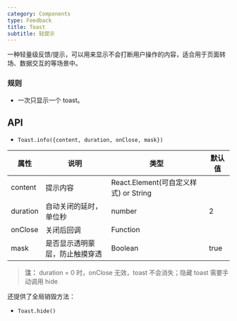 ```yaml
---
category: Components
type: Feedback
title: Toast
subtitle: 轻提示
---
```


一种轻量级反馈/提示，可以用来显示不会打断用户操作的内容，适合用于页面转场、数据交互的等场景中。

### 规则
- 一次只显示一个 toast。

## API

- `Toast.info({content, duration, onClose, mask})`

属性 | 说明 | 类型 | 默认值
----|-----|------|------
| content    | 提示内容       | React.Element(可自定义样式) or String    |            |
| duration   | 自动关闭的延时，单位秒 | number                 | 2          |
| onClose    | 关闭后回调 |  Function                 |           |
| mask    | 是否显示透明蒙层，防止触摸穿透 |  Boolean  | true          |

> **注：**  duration = 0 时，onClose 无效，toast 不会消失；隐藏 toast 需要手动调用 hide

还提供了全局销毁方法：
- `Toast.hide()`
